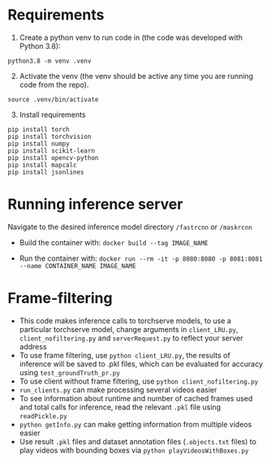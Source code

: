 
# Requirements

1. Create a python venv to run code in (the code was developed with Python 3.8):
```
python3.8 -m venv .venv
```

2. Activate the venv (the venv should be active any time you are running code from the repo).
```
source .venv/bin/activate
```

3. Install requirements
```
pip install torch
pip install torchvision
pip install numpy
pip install scikit-learn
pip install opencv-python
pip install mapcalc
pip install jsonlines
```

# Running inference server

Navigate to the desired inference model directory
`/fastrcnn` or `/maskrcnn`

- Build the container with: `docker build --tag IMAGE_NAME`

- Run the container with: `docker run --rm -it -p 8080:8080 -p 8081:8081 --name CONTAINER_NAME IMAGE_NAME`

# Frame-filtering

- This code makes inference calls to torchserve models, to use a particular torchserve model, change arguments in `client_LRU.py`, `client_nofiltering.py` and `serverRequest.py` to reflect your server address
- To use frame filtering, use `python client_LRU.py`, the results of inference will be saved to .pkl files, which can be evaluated for accuracy using `test_groundTruth_pr.py`
- To use client without frame filtering, use `python client_nofiltering.py`
- `run_clients.py` can make processing several videos easier
- To see information about runtime and number of cached frames used and total calls for inference, read the relevant `.pkl` file using `readPickle.py`
- `python getInfo.py` can make getting information from multiple videos easier
- Use result `.pkl` files and dataset annotation files (`.objects.txt` files) to play videos with bounding boxes via `python playVideosWithBoxes.py`
